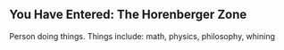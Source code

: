 ## You Have Entered: The Horenberger Zone
Person doing things. Things include: math, physics, philosophy, whining